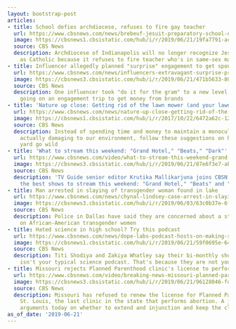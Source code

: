 ```yaml
---
layout: bootstrap-post
articles:
- title: School defies archdiocese, refuses to fire gay teacher
  url: https://www.cbsnews.com/news/brebeuf-jesuit-preparatory-school-defies-archdiocese-of-indianapolis-teacher-same-sex-marriage/
  image: https://cbsnews1.cbsistatic.com/hub/i/r/2019/06/21/19fa7791-ac67-4371-900e-81dff334a377/thumbnail/1200x630/39ef521a237d9ab8bcf57acdd27cf6d6/0621-newspath-archidiocese-1878013-640x360.jpg
  source: CBS News
  description: Archdiocese of Indianapolis will no longer recognize Jesuit high school
    as Catholic because it refuses to fire teacher who's in same-sex marriage
- title: Influencer allegedly planned "surprise" engagement to get sponsorships
  url: https://www.cbsnews.com/news/influencers-extravagant-surprise-proposal-was-allegedly-expertly-planned-and-pitched-to-brands-for-sponsorships/
  image: https://cbsnews3.cbsistatic.com/hub/i/r/2019/06/21/471b5633-80fd-4603-a000-b724810e98e5/thumbnail/1200x630/c27a1fbc9d722129e60d50aa862d8e48/instagram.jpg
  source: CBS News
  description: One influencer took "do it for the gram" to a new level, by allegedly
    going on an engagement trip to get money from brands
- title: 'Nature up close: Getting rid of the lawn mower (and your lawn, too)'
  url: https://www.cbsnews.com/news/nature-up-close-getting-rid-of-the-lawn-mower-and-your-lawn-too-judith-lehmberg/
  image: https://cbsnews1.cbsistatic.com/hub/i/r/2017/10/22/6472a62c-1278-4622-8df8-f9afe998753a/thumbnail/1200x630/1c294ca5fd4153b7a8d7d65656740630/istock-520135246.jpg
  source: CBS News
  description: Instead of spending time and money to maintain a monoculture that is
    actually damaging to our environment, follow these suggestions on how to let your
    yard go wild
- title: 'What to stream this weekend: "Grand Hotel," "Beats," "Dark"'
  url: https://www.cbsnews.com/video/what-to-stream-this-weekend-grand-hotel-beats-dark/
  image: https://cbsnews3.cbsistatic.com/hub/i/r/2019/06/21/87e6f3e7-abff-4947-b057-70b5a567dc5a/thumbnail/1200x630/fbb8a59e90ccf6cc03aeaaa710f07b6c/0621-cbsn-pkc-whattostream-1878041-640x360.jpg
  source: CBS News
  description: 'TV Guide senior editor Krutika Mallikarjuna joins CBSN to talk about
    the best shows to stream this weekend: "Grand Hotel," "Beats" and "Dark."'
- title: Man arrested in slaying of transgender woman found in lake
  url: https://www.cbsnews.com/news/chynal-lindsey-case-arrest-in-slaying-of-dallas-transgender-woman-found-in-lake/
  image: https://cbsnews3.cbsistatic.com/hub/i/r/2019/06/03/63c0b37e-6f10-4602-8e93-6b9df47b2853/thumbnail/1200x630/8556e0f6c7b86818c494ea1d3f045755/1achanelle.png
  source: CBS News
  description: Police in Dallas have said they are concerned about a string of attacks
    on African-American transgender women
- title: Hated science in high school? Try this podcast
  url: https://www.cbsnews.com/news/dope-labs-podcast-hosts-on-making-science-more-inclusive-and-relatable/
  image: https://cbsnews1.cbsistatic.com/hub/i/r/2019/06/21/59f0695e-64a4-4b9b-a70b-d1763ae5a3ab/thumbnail/1200x630/1527d6df36ba611162e25aa22208f7b1/img-0143.jpg
  source: CBS News
  description: Titi Shodiya and Zakiya Whatley say their bi-monthly show "Dope Labs"
    isn't your typical science podcast. That's because they are not your typical scientists
- title: Missouri rejects Planned Parenthood clinic's license to perform abortions
  url: https://www.cbsnews.com/video/breaking-news-missouri-planned-parenthood-abortion-clinic-license-rejected/
  image: https://cbsnews3.cbsistatic.com/hub/i/r/2019/06/21/96128046-fd20-4ad0-b7bd-c10652297562/thumbnail/1200x630/b081ca6ccba43844a0d269bdc7e2f552/cbsn-fusion-breaking-news-missouri-planned-parenthood-abortion-clinic-license-rejected-thumbnail-1878031-640x360.jpg
  source: CBS News
  description: Missouri has refused to renew the license for Planned Parenthood of
    St. Louis, the last clinic in the state that performs abortion. A judge will hear
    arguments today on whether to extend and injunction and keep the clinic open.
as_of_date: '2019-06-21'
---
```


